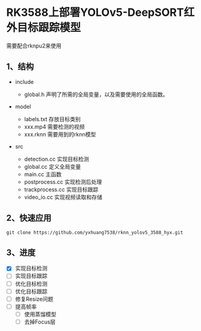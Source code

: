 # RK3588上部署YOLOv5-DeepSORT红外目标跟踪模型
需要配合rknpu2来使用

## 1、结构
- include
    - global.h
    声明了所需的全局变量，以及需要使用的全局函数。

- model
    - labels.txt 存放目标类别
    - xxx.mp4 需要检测的视频
    - xxx.rknn 需要用到的rknn模型

- src 
    - detection.cc 实现目标检测
    - global.cc 定义全局变量
    - main.cc 主函数
    - postprocess.cc 实现检测后处理
    - trackprocess.cc 实现目标跟踪
    - video_io.cc 实现视频读取和存储

## 2、快速应用


```
git clone https://github.com/yxhuang7538/rknn_yolov5_3588_hyx.git

```

## 3、进度
- [x] 实现目标检测
- [ ] 实现目标跟踪
- [ ] 优化目标检测
- [ ] 优化目标跟踪
- [ ] 修复Resize问题
- [ ] 提高帧率
    - [ ] 使用蒸馏模型
    - [ ] 去掉Focus层
